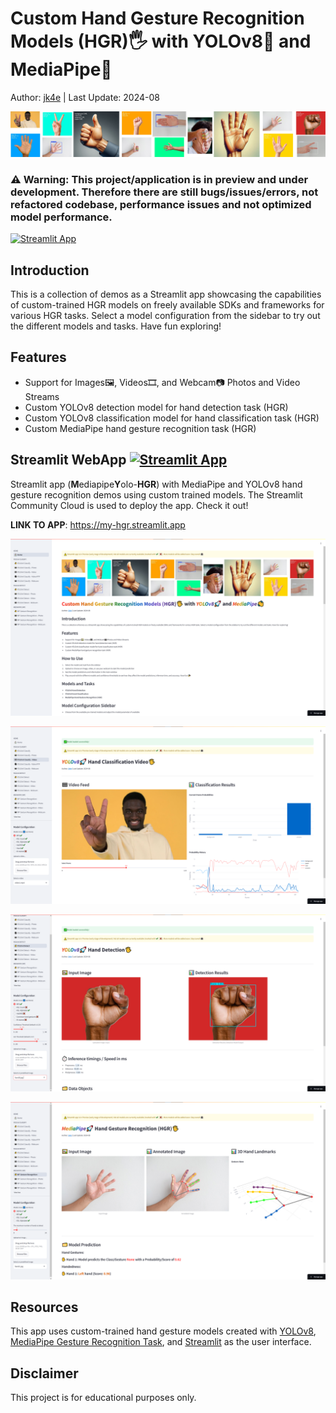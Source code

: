 # Custom Hand Gesture Recognition Models (HGR)🖐️ with YOLOv8🚀 and MediaPipe👋

Author: [jk4e](https://github.com/jk4e) | Last Update: 2024-08

![image](assets/banner.jpg)

### ⚠️ Warning: This project/application is in preview and under development. Therefore there are still bugs/issues/errors, not refactored codebase, performance issues and not optimized model performance.

[![Streamlit App](https://static.streamlit.io/badges/streamlit_badge_black_white.svg)](https://my-hgr.streamlit.app)

## Introduction

This is a collection of demos as a Streamlit app showcasing the capabilities of custom-trained HGR models on freely available SDKs and frameworks for various HGR tasks. Select a model configuration from the sidebar to try out the different models and tasks.
Have fun exploring!

## Features

- Support for Images🖼️, Videos🎞️, and Webcam📷 Photos and Video Streams
- Custom YOLOv8 detection model for hand detection task (HGR)
- Custom YOLOv8 classification model for hand classification task (HGR)
- Custom MediaPipe hand gesture recognition task (HGR)

## Streamlit WebApp [![Streamlit App](https://static.streamlit.io/badges/streamlit_badge_black_white.svg)](https://my-hgr.streamlit.app)

Streamlit app (**M**ediapipe**Y**olo-**HGR**) with MediaPipe and YOLOv8 hand gesture recognition demos using custom trained models. The Streamlit Community Cloud is used to deploy the app.
Check it out!

**LINK TO APP**: https://my-hgr.streamlit.app

![image](readme-assets/app01.png)

![image](readme-assets/app02.png)

![image](readme-assets/app03.png)

![image](readme-assets/app04.png)

## Resources

This app uses custom-trained hand gesture models created with [YOLOv8](https://github.com/ultralytics/ultralytics), [MediaPipe Gesture Recognition Task](https://github.com/google-ai-edge/mediapipe), and [Streamlit](https://github.com/streamlit/streamlit) as the user interface.

## Disclaimer

This project is for educational purposes only.
